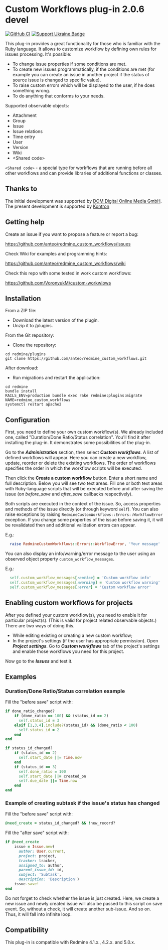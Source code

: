 Custom Workflows plug-in 2.0.6 devel
====================================

[![GitHub CI](https://github.com/anteo/redmine_custom_workflows/actions/workflows/rubyonrails.yml/badge.svg?branch=devel)](https://github.com/anteo/redmine_custom_workflows/actions/workflows/rubyonrails.yml)
[![Support Ukraine Badge](https://bit.ly/support-ukraine-now)](https://github.com/support-ukraine/support-ukraine)

This plug-in provides a great functionality for those who is familiar with the Ruby language.
It allows to customize workflow by defining own rules for issues processing. It's possible:

* To change issue properties if some conditions are met.
* To create new issues programmatically, if the conditions are met (for example you can create an issue in another 
project if the status of source issue is changed to specific value).
* To raise custom errors which will be displayed to the user, if he does something wrong.
* To do anything that conforms to your needs.

Supported observable objects:

* Attachment
* Group
* Issue
* Issue relations
* Time entry
* User
* Version
* Wiki
* \<Shared code\>

`<Shared code>` - a special type for workflows that are running before all other workflows and can provide libraries of 
additional functions or classes.

Thanks to
---------

The initial development was supported by [DOM Digital Online Media GmbH](https://www.dom.de). The present development 
is supported by [Kontron](https://www.kontron.com)

Getting help
------------

Create an issue if you want to propose a feature or report a bug:

https://github.com/anteo/redmine_custom_workflows/issues

Check Wiki for examples and programming hints:

https://github.com/anteo/redmine_custom_workflows/wiki

Check this repo with some tested in work custom workflows:

https://github.com/VoronyukM/custom-workwlows

Installation
------------

From a ZIP file:

* Download the latest version of the plugin.
* Unzip it to /plugins.

From the Git repository:

* Clone  the repository:

```shell
cd redmine/plugins
git clone https://github.com/anteo/redmine_custom_workflows.git
```

After download:

* Run migrations and restart the application:

```shell
cd redmine
bundle install
RAILS_ENV=production bundle exec rake redmine:plugins:migrate NAME=redmine_custom_workflows
systemctl restart apache2
```

Configuration
-------------

First, you need to define your own custom workflow(s). We already included one, called "Duration/Done Ratio/Status 
correlation". You'll find it after installing the plug-in. It demonstrates some possibilities of the plug-in.

Go to the **_Administration_** section, then select **_Custom workflows_**. A list of defined workflows will appear. Here 
you can create a new workflow, update, reorder or delete the existing workflows. The order of workflows specifies the 
order in which the workflow scripts will be executed.

Then click the **Create a custom workflow** button. Enter a short name and full description. Below you will see two text 
areas. Fill one or both text areas with Ruby-language scripts that will be executed before and after saving the issue 
(on _before_save_ and _after_save_ callbacks respectively).

Both scripts are executed in the context of the issue. So, access properties and methods of the issue directly (or 
through keyword `self`). You can also raise exceptions by raising `RedmineCustomWorkflows::Errors::WorkflowError` exception. 
If you change some properties of the issue before saving it, it will be revalidated then and additional validation errors 
can appear.

E.g.:

```ruby
  raise RedmineCustomWorkflows::Errors::WorkflowError, 'Your message'
```

You can also display an info/warning/error message to the user using an observed object property `custom_workflow_messages`.

E.g.:

```ruby
  self.custom_workflow_messages[:notice] = 'Custom workflow info'
  self.custom_workflow_messages[:warning] = 'Custom workflow warning'
  self.custom_workflow_messages[:error] = 'Custom workflow error'
```

Enabling custom workflows for projects
--------------------------------------

After you defined your custom workflow(s), you need to enable it for particular project(s). (This is valid for project 
related observable objects.) There are two ways of doing 
this.
* While editing existing or creating a new custom workflow;
* In the project's settings (if the user has appropriate permission). Open **_Project settings_**. Go to 
**_Custom workflows_** tab of the project's settings and enable those workflows you need for this project.

Now go to the **_Issues_** and test it.

Examples
--------

### Duration/Done Ratio/Status correlation example

Fill the "before save" script with:

```ruby
if done_ratio_changed?
    if (done_ratio == 100) && (status_id == 2)
      self.status_id = 3
    elsif [1,3,4].include?(status_id) && (done_ratio < 100)
      self.status_id = 2
    end
end

if status_id_changed?
    if (status_id == 2)
      self.start_date ||= Time.now
    end
    if (status_id == 3)
      self.done_ratio = 100
      self.start_date ||= created_on
      self.due_date ||= Time.now
    end
end
```

### Example of creating subtask if the issue's status has changed

Fill the "before save" script with:

```ruby
@need_create = status_id_changed? && !new_record?
```

Fill the "after save" script with:

```ruby
if @need_create
    issue = Issue.new(
      author: User.current,
      project: project,
      tracker: tracker,
      assigned_to: author,
      parent_issue_id: id,
      subject: 'Subtask',
      description: 'Description')
    issue.save!
end
```

Do not forget to check whether the issue is just created. Here, we create a new issue and newly created issue will also 
be passed to this script on save event. So, without a check, it will create another sub-issue. And so on. Thus, it will 
fall into infinite loop.

Compatibility
-------------

This plug-in is compatible with Redmine 4.1.x., 4.2.x. and 5.0.x.
